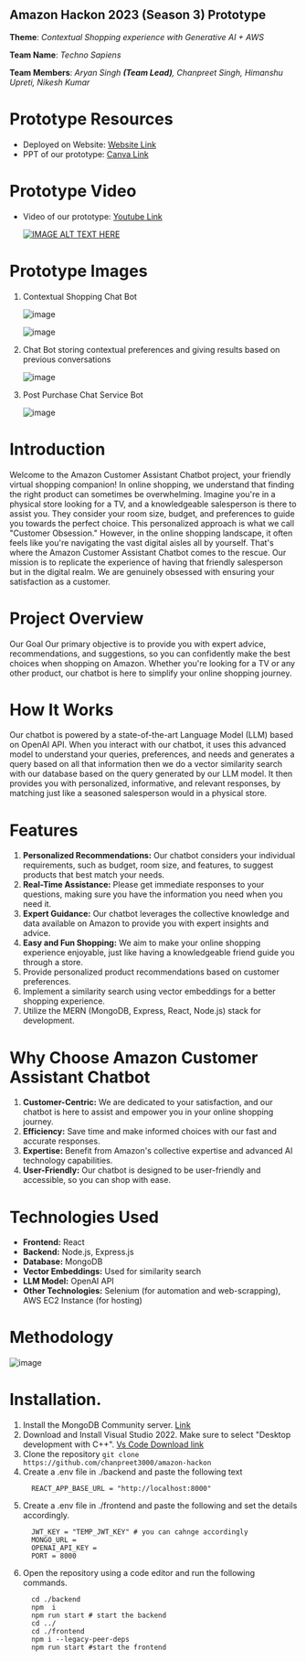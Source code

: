 ## Amazon Hackon 2023 (Season 3) Prototype
**Theme**: *Contextual Shopping experience with Generative AI + AWS*

**Team Name**: *Techno Sapiens*

**Team Members**: *Aryan Singh **(Team Lead)**, Chanpreet Singh, Himanshu Upreti, Nikesh Kumar*

# Prototype Resources
- Deployed on Website: [Website Link](http://ec2-34-229-147-48.compute-1.amazonaws.com/)
- PPT of our prototype: [Canva Link](https://www.canva.com/design/DAFw4NszU2k/pi87rXGRJKg5QSQUy2eIyg/edit)

# Prototype Video
- Video of our prototype: [Youtube Link](https://www.youtube.com/watch?v=57UqK5mQd6A&ab_channel=ChanpreetSingh)

  [![IMAGE ALT TEXT HERE](https://img.youtube.com/vi/57UqK5mQd6A/0.jpg)](https://www.youtube.com/watch?v=57UqK5mQd6A)
# Prototype Images
  1. Contextual Shopping Chat Bot

      ![image](https://github.com/chanpreet3000/amazon-hackon/assets/66767005/84cbb440-93f2-49d3-be8b-accbfdc61827)
     
      ![image](https://github.com/chanpreet3000/amazon-hackon/assets/66767005/28384875-6204-4442-b282-ec57a32b553e)

  2. Chat Bot storing contextual preferences and giving results based on previous conversations
  
      ![image](https://github.com/chanpreet3000/amazon-hackon/assets/66767005/1ad33962-04fa-4963-ad48-5eff70cd55e4)
     
  3. Post Purchase Chat Service Bot

      ![image](https://github.com/chanpreet3000/amazon-hackon/assets/66767005/110961a1-bdf4-4048-919f-b6eff6d86084)

# Introduction
Welcome to the Amazon Customer Assistant Chatbot project, your friendly virtual shopping companion! In online shopping, we understand that finding the right product can sometimes be overwhelming. Imagine you're in a physical store looking for a TV, and a knowledgeable salesperson is there to assist you. They consider your room size, budget, and preferences to guide you towards the perfect choice. This personalized approach is what we call "Customer Obsession."
However, in the online shopping landscape, it often feels like you're navigating the vast digital aisles all by yourself. That's where the Amazon Customer Assistant Chatbot comes to the rescue. Our mission is to replicate the experience of having that friendly salesperson but in the digital realm. We are genuinely obsessed with ensuring your satisfaction as a customer.

# Project Overview
Our Goal
Our primary objective is to provide you with expert advice, recommendations, and suggestions, so you can confidently make the best choices when shopping on Amazon. Whether you're looking for a TV or any other product, our chatbot is here to simplify your online shopping journey.

# How It Works
Our chatbot is powered by a state-of-the-art Language Model (LLM) based on OpenAI API. When you interact with our chatbot, it uses this advanced model to understand your queries, preferences, and needs and generates a query based on all that information then we do a vector similarity search with our database based on the query generated by our LLM model. It then provides you with personalized, informative, and relevant responses, by matching just like a seasoned salesperson would in a physical store.

# Features
1. **Personalized Recommendations:** Our chatbot considers your individual requirements, such as budget, room size, and features, to suggest products that best match your needs.
2. **Real-Time Assistance:** Please get immediate responses to your questions, making sure you have the information you need when you need it.
3. **Expert Guidance:** Our chatbot leverages the collective knowledge and data available on Amazon to provide you with expert insights and advice.
4. **Easy and Fun Shopping:** We aim to make your online shopping experience enjoyable, just like having a knowledgeable friend guide you through a store.
5. Provide personalized product recommendations based on customer preferences.
6. Implement a similarity search using vector embeddings for a better shopping experience.
7. Utilize the MERN (MongoDB, Express, React, Node.js) stack for development.

# Why Choose Amazon Customer Assistant Chatbot
1. **Customer-Centric:** We are dedicated to your satisfaction, and our chatbot is here to assist and empower you in your online shopping journey.
2. **Efficiency:** Save time and make informed choices with our fast and accurate responses.
3. **Expertise:** Benefit from Amazon's collective expertise and advanced AI technology capabilities.
4. **User-Friendly:** Our chatbot is designed to be user-friendly and accessible, so you can shop with ease.

# Technologies Used
- **Frontend:** React
- **Backend:** Node.js, Express.js
- **Database:** MongoDB
- **Vector Embeddings:** Used for similarity search
- **LLM Model:** OpenAI API
- **Other Technologies:** Selenium (for automation and web-scrapping), AWS EC2 Instance (for hosting)

# Methodology
![image](https://github.com/chanpreet3000/amazon-hackon/assets/66767005/b866ae4c-a55e-44b9-aa01-b583faed4355)

# Installation.
1. Install the MongoDB Community server. [Link](https://www.mongodb.com/try/download/community)
2. Download and Install Visual Studio 2022. Make sure to select "Desktop development with C++". [Vs Code Download link](https://visualstudio.microsoft.com/)
3. Clone the repository
`git clone https://github.com/chanpreet3000/amazon-hackon`
4. Create a .env file in ./backend and paste the following text 
    ```
      REACT_APP_BASE_URL = "http://localhost:8000"
    ```
6. Create a .env file in ./frontend and paste the following and set the details accordingly.
    ```
      JWT_KEY = "TEMP_JWT_KEY" # you can cahnge accordingly
      MONGO_URL = 
      OPENAI_API_KEY = 
      PORT = 8000
    ```
7. Open the repository using a code editor and run the following commands.
    ```
      cd ./backend
      npm  i
      npm run start # start the backend
      cd ../
      cd ./frontend
      npm i --legacy-peer-deps
      npm run start #start the frontend
    ```
